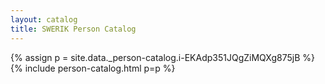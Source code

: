 ```yaml
---
layout: catalog
title: SWERIK Person Catalog
---
```

{% assign p = site.data._person-catalog.i-EKAdp351JQgZiMQXg875jB %}
{% include person-catalog.html p=p %}

